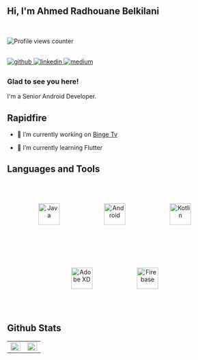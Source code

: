 ## Hi, I'm Ahmed Radhouane Belkilani  
  

<br/>  

![Profile views counter](https://komarev.com/ghpvc/?username=arbelkilani&&style=flat-square)  

<br/>  

<a href="https://github.com/arbelkilani" target="_blank">
<img src=https://img.shields.io/badge/github-%2324292e.svg?&style=for-the-badge&logo=github&logoColor=white alt=github style="margin-bottom: 5px;" />
</a>
<a href="https://linkedin.com/in/arbelkilani" target="_blank">
<img src=https://img.shields.io/badge/linkedin-%231E77B5.svg?&style=for-the-badge&logo=linkedin&logoColor=white alt=linkedin style="margin-bottom: 5px;" />
</a>
<a href="https://medium.com/@arbelkilani" target="_blank">
<img src=https://img.shields.io/badge/medium-%23292929.svg?&style=for-the-badge&logo=medium&logoColor=white alt=medium style="margin-bottom: 5px;" />
</a>  
  

### Glad to see you here!  
I'm a Senior Android Developer.   
  
## Rapidfire  
- 🔭 I’m currently working on [Binge Tv]()  

- 🌱 I’m currently learning Flutter 


## Languages and Tools  
<div align="center">  
<img style="margin: 50px" src="https://profilinator.rishav.dev/skills-assets/java-original-wordmark.svg" alt="Java" height="50" />  
<img style="margin: 50px" src="https://profilinator.rishav.dev/skills-assets/android-original-wordmark.svg" alt="Android" height="50" />  
<img style="margin: 50px" src="https://profilinator.rishav.dev/skills-assets/kotlinlang-icon.svg" alt="Kotlin" height="50" />  
<img style="margin: 50px" src="https://profilinator.rishav.dev/skills-assets/adobexd.png" alt="Adobe XD" height="50" />  
<img style="margin: 50px" src="https://profilinator.rishav.dev/skills-assets/firebase.png" alt="Firebase" height="50" />  
</div>  


## Github Stats  
<table><tr><td valign="top" width="50%">

<img src="https://github-readme-stats.vercel.app/api?username=arbelkilani&show_icons=true&count_private=true&hide_border=true" align="left" style="width: 100%" />

</td><td valign="top" width="50%">

<img src="https://github-readme-stats.vercel.app/api/top-langs/?username=arbelkilani&hide_border=true&layout=compact" align="left" style="width: 100%" />

</td></tr></table>  

<br/>  

  


